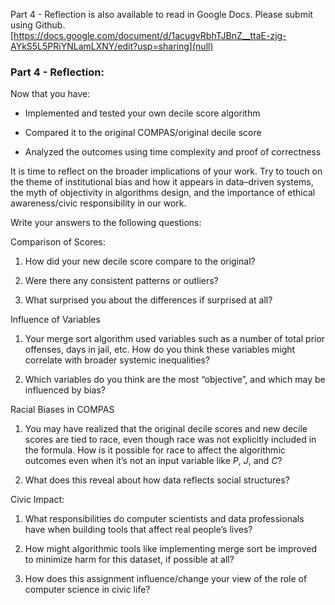 Part 4 - Reflection is also available to read in Google Docs. Please submit using Github. [https://docs.google.com/document/d/1acugvRbhTJBnZ__ttaE-zjg-AYkS5L5PRiYNLamLXNY/edit?usp=sharing](null)
### Part 4 - Reflection:  

Now that you have:

- Implemented and tested your own decile score algorithm

- Compared it to the original COMPAS/original decile score

- Analyzed the outcomes using time complexity and proof of correctness

It is time to reflect on the broader implications of your work. Try to touch on the theme of institutional bias and how it appears in data–driven systems, the myth of objectivity in algorithms design, and the importance of ethical awareness/civic responsibility in our work.

Write your answers to the following questions:

Comparison of Scores:

1. How did  your new decile score compare to the original?

2. Were there any consistent patterns or outliers?

3. What surprised you about the differences if surprised at all?

Influence of Variables

1. Your merge sort algorithm used variables such as a number of total prior offenses, days in jail, etc. How do you think these variables might correlate with broader systemic inequalities?

2. Which variables do you think are the most “objective”, and which may be influenced by bias?

Racial Biases in COMPAS

1. You may have realized that the original decile scores and new decile scores are tied to race, even though race was not explicitly included in the formula. How is it possible for race to affect the algorithmic outcomes even when it’s not an input variable like *P*, *J*, and *C*?

2. What does this reveal about how data reflects social structures?

Civic Impact:

1. What responsibilities do computer scientists and data professionals have when building tools that affect real people’s lives?

2. How might algorithmic tools like implementing merge sort be improved to minimize harm for this dataset, if possible at all?

3. How does this assignment influence/change your view of the role of computer science in civic life?
